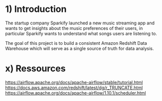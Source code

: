 # 1) Introduction

The startup company Sparkify launched a new music streaming app and wants to get insights about the music preferences of their users, in particular Sparkify wants to understand what songs users are listening to.

The goal of this project is to build a consistent Amazon Redshift Data Warehouse which will serve as a single source of truth for data analysis.


# x) Ressources
https://airflow.apache.org/docs/apache-airflow/stable/tutorial.html
https://docs.aws.amazon.com/redshift/latest/dg/r_TRUNCATE.html
https://airflow.apache.org/docs/apache-airflow/1.10.1/scheduler.html
